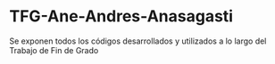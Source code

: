 # TFG-Ane-Andres-Anasagasti
Se exponen todos los códigos desarrollados y utilizados a lo largo del Trabajo de Fin de Grado
